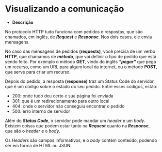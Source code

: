 # Visualizando a comunicação

- **Descrição**

No protocolo HTTP tudo funciona com pedidos e respostas, que são chamados, em inglês, de ***Request*** e ***Response***. Nos dois casos, ele envia mensagens.

No caso das mensagens de pedidos **(requests)**, você precisa de um verbo **HTTP**, que chamamos de ***método***, que vai definir o tipo de pedido que está sendo feito.
Por exemplo o método **GET**, vindo do inglês ***"pegar"*** que pega um recurso, como um URL para algum local da internet, ou o método **POST**, que serve para criar um recurso.

Depois do pedido, a resposta **(response)** traz um Status Code do servidor, que é um código sobre o estado do seu pedido. Entre esses códigos, estão:

- 200: onde tudo deu certo e sua página foi enviada
- 301: que é um redirecionamento para outro local
- 404: onde o servidor não conseguiu encontrar o pedido
- 500: erro interno de servidor

Além do ***Status Code***, o servidor pode mandar um *header* e um *body*. Existem coisas que podem estar tanto na ***Request*** quanto na ***Response***, que são o *header* e o *body*.

Os *Headers* são campos informativos, e o *body* contém conteúdo, podendo ser em forma de HTML ou JSON.
